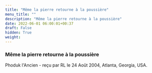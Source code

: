 ```yaml
---
title: "Même la pierre retourne à la poussière"
menu_title: ""
description: "Même la pierre retourne à la poussière"
date: 2022-06-01 06:00:01+00:37
draft: False
hidden: True
weight:
---
```

### Même la pierre retourne à la poussière

Phoduk l'Ancien - reçu par RL le 24 Août 2004, Atlanta, Georgia, USA.




